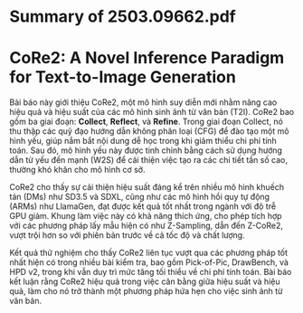 # Summary of 2503.09662.pdf

# CoRe2: A Novel Inference Paradigm for Text-to-Image Generation

Bài báo này giới thiệu CoRe2, một mô hình suy diễn mới nhằm nâng cao hiệu quả và hiệu suất của các mô hình sinh ảnh từ văn bản (T2I). CoRe2 bao gồm ba giai đoạn: **Collect**, **Reflect**, và **Refine**. Trong giai đoạn Collect, nó thu thập các quỹ đạo hướng dẫn không phân loại (CFG) để đào tạo một mô hình yếu, giúp nắm bắt nội dung dễ học trong khi giảm thiểu chi phí tính toán. Sau đó, mô hình yếu này được tinh chỉnh bằng cách sử dụng hướng dẫn từ yếu đến mạnh (W2S) để cải thiện việc tạo ra các chi tiết tần số cao, thường khó khăn cho mô hình cơ sở.

CoRe2 cho thấy sự cải thiện hiệu suất đáng kể trên nhiều mô hình khuếch tán (DMs) như SD3.5 và SDXL, cũng như các mô hình hồi quy tự động (ARMs) như LlamaGen, đạt được kết quả tốt nhất trong ngành với độ trễ GPU giảm. Khung làm việc này có khả năng thích ứng, cho phép tích hợp với các phương pháp lấy mẫu hiện có như Z-Sampling, dẫn đến Z-CoRe2, vượt trội hơn so với phiên bản trước về cả tốc độ và chất lượng.

Kết quả thử nghiệm cho thấy CoRe2 liên tục vượt qua các phương pháp tốt nhất hiện có trong nhiều bài kiểm tra, bao gồm Pick-of-Pic, DrawBench, và HPD v2, trong khi vẫn duy trì mức tăng tối thiểu về chi phí tính toán. Bài báo kết luận rằng CoRe2 hiệu quả trong việc cân bằng giữa hiệu suất và hiệu quả, làm cho nó trở thành một phương pháp hứa hẹn cho việc sinh ảnh từ văn bản.

